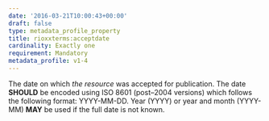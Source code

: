 ```yaml
---
date: '2016-03-21T10:00:43+00:00'
draft: false
type: metadata_profile_property
title: rioxxterms:acceptdate
cardinality: Exactly one
requirement: Mandatory
metadata_profile: v1-4
---
```

The date on which *the resource* was accepted for publication. The date **SHOULD** be encoded using ISO 8601 (post&#8211;2004 versions) which follows the following format: YYYY-MM-DD. Year (YYYY) or year and month (YYYY-MM) **MAY** be used if the full date is not known.
